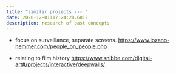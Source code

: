 ```yaml
---
title: "similar projects --- "
date: 2020-12-01T17:24:28.681Z
description: research of past concepts
---
```

- focus on surveillance, separate screens. 
https://www.lozano-hemmer.com/people_on_people.php

- relating to film history
https://www.snibbe.com/digital-art#/projects/interactive/deepwalls/